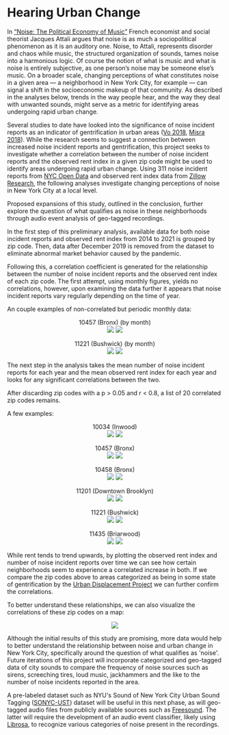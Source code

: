 # Hearing Urban Change

In [“Noise: The Political Economy of Music”](https://monoskop.org/images/6/67/Attali_Jacques_Noise_The_Political_Economy_of_Music.pdf) French economist and social theorist Jacques Attali argues that noise is as much a sociopolitical phenomenon as it is an auditory one. Noise, to Attali, represents disorder and chaos while music, the structured organization of sounds, tames noise into a harmonious logic. Of course the notion of what is music and what is noise is entirely subjective, as one person’s noise may be someone else’s music. On a broader scale, changing perceptions of what constitutes noise in a given area — a neighborhood in New York City, for example — can signal a shift in the socioeconomic makeup of that community. As described in the analyses below, trends in the way people hear, and the way they deal with unwanted sounds, might serve as a metric for identifying areas undergoing rapid urban change.

Several studies to date have looked into the significance of noise incident reports as an indicator of gentrification in urban areas ([Vo 2018](https://www.buzzfeednews.com/article/lamvo/gentrification-complaints-311-new-york), [Misra 2018](https://www.bloomberg.com/news/articles/2018-10-18/in-new-york-city-gentrification-brings-more-311-calls)). While the research seems to suggest a connection between increased noise incident reports and gentrification, this project seeks to investigate whether a correlation between the number of noise incident reports and the observed rent index in a given zip code might be used to identify areas undergoing rapid urban change. Using 311 noise incident reports from [NYC Open Data](https://data.cityofnewyork.us/Social-Services/311-Noise-Complaints/p5f6-bkga/data) and observed rent index data from [Zillow Research](https://www.zillow.com/research/data/), the following analyses investigate changing perceptions of noise in New York City at a local level.

Proposed expansions of this study, outlined in the conclusion, further explore the question of what qualifies as noise in these neighborhoods through audio event analysis of geo-tagged recordings.

In the first step of this preliminary analysis, available data for both noise incident reports and observed rent index from 2014 to 2021 is grouped by zip code. Then, data after December 2019 is removed from the dataset to eliminate abnormal market behavior caused by the pandemic.

Following this, a correlation coefficient is generated for the relationship between the number of noise incident reports and the observed rent index of each zip code. The first attempt, using monthly figures, yields no correlations, however, upon examining the data further it appears that noise incident reports vary regularly depending on the time of year.

An couple examples of non-correlated but periodic monthly data:

<p align="center">
  10457 (Bronx) (by month)<br>
  <img src="https://github.com/martimgalvao/hearing_urban_change/blob/main/month_plot_rent_noise_output/month_plot_rent_vs_noise10457.png" />
  <img src="https://github.com/martimgalvao/hearing_urban_change/blob/main/months_output/month_output_10457.png" />
  
<p align="center">
  11221 (Bushwick) (by month)<br>
  <img src="https://github.com/martimgalvao/hearing_urban_change/blob/main/month_plot_rent_noise_output/month_plot_rent_vs_noise11221.png" />
  <img src="https://github.com/martimgalvao/hearing_urban_change/blob/main/months_output/month_output_11221.png" />

The next step in the analysis takes the mean number of noise incident reports for each year and the mean observed rent index for each year and looks for any significant correlations between the two.

After discarding zip codes with a p > 0.05 and r < 0.8, a list of 20 correlated zip codes remains.

A few examples:

<p align="center">
  10034 (Inwood) <br>
  <img src="https://github.com/martimgalvao/hearing_urban_change/blob/main/year_plot_rent_noise_output/year_plot_rent_vs_noise10034.png" />
  <img src="https://github.com/martimgalvao/hearing_urban_change/blob/main/years_output/year_output_10034.png" />
</p>

<p align="center">
  10457 (Bronx) <br>
  <img src="https://github.com/martimgalvao/hearing_urban_change/blob/main/year_plot_rent_noise_output/year_plot_rent_vs_noise10457.png" />
  <img src="https://github.com/martimgalvao/hearing_urban_change/blob/main/years_output/year_output_10457.png" />
</p>

<p align="center">
  10458 (Bronx) <br>
  <img src="https://github.com/martimgalvao/hearing_urban_change/blob/main/year_plot_rent_noise_output/year_plot_rent_vs_noise10458.png" />
  <img src="https://github.com/martimgalvao/hearing_urban_change/blob/main/years_output/year_output_10458.png" />
</p>

<p align="center">
  11201 (Downtown Brooklyn) <br>
  <img src="https://github.com/martimgalvao/hearing_urban_change/blob/main/year_plot_rent_noise_output/year_plot_rent_vs_noise11201.png" />
  <img src="https://github.com/martimgalvao/hearing_urban_change/blob/main/years_output/year_output_11201.png" />
</p>

<p align="center">
  11221 (Bushwick) <br>
  <img src="https://github.com/martimgalvao/hearing_urban_change/blob/main/year_plot_rent_noise_output/year_plot_rent_vs_noise11221.png" />
  <img src="https://github.com/martimgalvao/hearing_urban_change/blob/main/years_output/year_output_11221.png" />
</p>

<p align="center">
  11435 (Briarwood) <br>
  <img src="https://github.com/martimgalvao/hearing_urban_change/blob/main/year_plot_rent_noise_output/year_plot_rent_vs_noise11435.png" />
  <img src="https://github.com/martimgalvao/hearing_urban_change/blob/main/years_output/year_output_11435.png" />
</p>

While rent tends to trend upwards, by plotting the observed rent index and number of noise incident reports over time we can see how certain neighborhoods seem to experience a correlated increase in both. If we compare the zip codes above to areas categorized as being in some state of gentrification by the [Urban Displacement Project](https://www.urbandisplacement.org/maps/ny) we can further confirm the correlations. 

To better understand these relationships, we can also visualize the correlations of these zip codes on a map:

<p align="center">
  <img src="https://github.com/martimgalvao/hearing_urban_change/blob/main/year_r_map.png" />
</p>

Although the initial results of this study are promising, more data would help to better understand the relationship between noise and urban change in New York City, specifically around the question of what qualifies as 'noise'. Future iterations of this project will incorporate categorized and geo-tagged data of city sounds to compare the frequency of noise sources such as sirens, screeching tires, loud music, jackhammers and the like to the number of noise incidents reported in the area.

A pre-labeled dataset such as NYU's Sound of New York City Urban Sound Tagging ([SONYC-UST](https://wp.nyu.edu/sonyc/)) dataset will be useful in this next phase, as will geo-tagged audio files from publicly available sources such as [Freesound](https://freesound.org). The latter will require the development of an audio event classifier, likely using [Librosa](https://librosa.org), to recognize various categories of noise present in the recordings.
